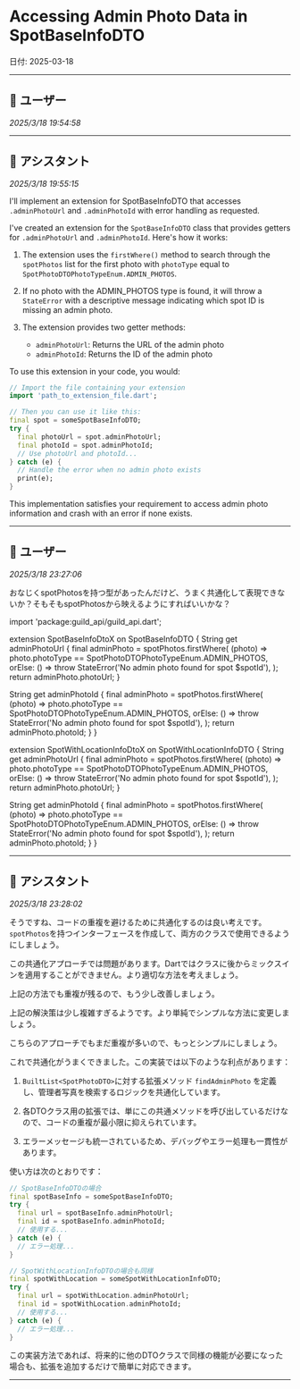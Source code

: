 # Accessing Admin Photo Data in SpotBaseInfoDTO

日付: 2025-03-18

---

## 👤 ユーザー
*2025/3/18 19:54:58*



---

## 🤖 アシスタント
*2025/3/18 19:55:15*

I'll implement an extension for SpotBaseInfoDTO that accesses `.adminPhotoUrl` and `.adminPhotoId` with error handling as requested.


I've created an extension for the `SpotBaseInfoDTO` class that provides getters for `.adminPhotoUrl` and `.adminPhotoId`. Here's how it works:

1. The extension uses the `firstWhere()` method to search through the `spotPhotos` list for the first photo with `photoType` equal to `SpotPhotoDTOPhotoTypeEnum.ADMIN_PHOTOS`.

2. If no photo with the ADMIN_PHOTOS type is found, it will throw a `StateError` with a descriptive message indicating which spot ID is missing an admin photo.

3. The extension provides two getter methods:
   - `adminPhotoUrl`: Returns the URL of the admin photo
   - `adminPhotoId`: Returns the ID of the admin photo

To use this extension in your code, you would:

```dart
// Import the file containing your extension
import 'path_to_extension_file.dart';

// Then you can use it like this:
final spot = someSpotBaseInfoDTO;
try {
  final photoUrl = spot.adminPhotoUrl;
  final photoId = spot.adminPhotoId;
  // Use photoUrl and photoId...
} catch (e) {
  // Handle the error when no admin photo exists
  print(e);
}
```

This implementation satisfies your requirement to access admin photo information and crash with an error if none exists.

---

## 👤 ユーザー
*2025/3/18 23:27:06*

おなじくspotPhotosを持つ型があったんだけど、うまく共通化して表現できないか？そもそもspotPhotosから映えるようにすればいいかな？

import 'package:guild\_api/guild\_api.dart';

extension SpotBaseInfoDtoX on SpotBaseInfoDTO {
  String get adminPhotoUrl {
    final adminPhoto = spotPhotos.firstWhere(
      (photo) =&gt; photo.photoType == SpotPhotoDTOPhotoTypeEnum.ADMIN\_PHOTOS,
      orElse: () =&gt; throw StateError('No admin photo found for spot $spotId'),
    );
    return adminPhoto.photoUrl;
  }

  String get adminPhotoId {
    final adminPhoto = spotPhotos.firstWhere(
      (photo) =&gt; photo.photoType == SpotPhotoDTOPhotoTypeEnum.ADMIN\_PHOTOS,
      orElse: () =&gt; throw StateError('No admin photo found for spot $spotId'),
    );
    return adminPhoto.photoId;
  }
}

extension SpotWithLocationInfoDtoX on SpotWithLocationInfoDTO {
  String get adminPhotoUrl {
    final adminPhoto = spotPhotos.firstWhere(
      (photo) =&gt; photo.photoType == SpotPhotoDTOPhotoTypeEnum.ADMIN\_PHOTOS,
      orElse: () =&gt; throw StateError('No admin photo found for spot $spotId'),
    );
    return adminPhoto.photoUrl;
  }

  String get adminPhotoId {
    final adminPhoto = spotPhotos.firstWhere(
      (photo) =&gt; photo.photoType == SpotPhotoDTOPhotoTypeEnum.ADMIN\_PHOTOS,
      orElse: () =&gt; throw StateError('No admin photo found for spot $spotId'),
    );
    return adminPhoto.photoId;
  }
}

---

## 🤖 アシスタント
*2025/3/18 23:28:02*

そうですね、コードの重複を避けるために共通化するのは良い考えです。`spotPhotos`を持つインターフェースを作成して、両方のクラスで使用できるようにしましょう。


この共通化アプローチでは問題があります。Dartではクラスに後からミックスインを適用することができません。より適切な方法を考えましょう。


上記の方法でも重複が残るので、もう少し改善しましょう。




上記の解決策は少し複雑すぎるようです。より単純でシンプルな方法に変更しましょう。




こちらのアプローチでもまだ重複が多いので、もっとシンプルにしましょう。




これで共通化がうまくできました。この実装では以下のような利点があります：

1. `BuiltList<SpotPhotoDTO>`に対する拡張メソッド `findAdminPhoto` を定義し、管理者写真を検索するロジックを共通化しています。

2. 各DTOクラス用の拡張では、単にこの共通メソッドを呼び出しているだけなので、コードの重複が最小限に抑えられています。

3. エラーメッセージも統一されているため、デバッグやエラー処理も一貫性があります。

使い方は次のとおりです：

```dart
// SpotBaseInfoDTOの場合
final spotBaseInfo = someSpotBaseInfoDTO;
try {
  final url = spotBaseInfo.adminPhotoUrl;
  final id = spotBaseInfo.adminPhotoId;
  // 使用する...
} catch (e) {
  // エラー処理...
}

// SpotWithLocationInfoDTOの場合も同様
final spotWithLocation = someSpotWithLocationInfoDTO;
try {
  final url = spotWithLocation.adminPhotoUrl;
  final id = spotWithLocation.adminPhotoId;
  // 使用する...
} catch (e) {
  // エラー処理...
}
```

この実装方法であれば、将来的に他のDTOクラスで同様の機能が必要になった場合も、拡張を追加するだけで簡単に対応できます。

---
